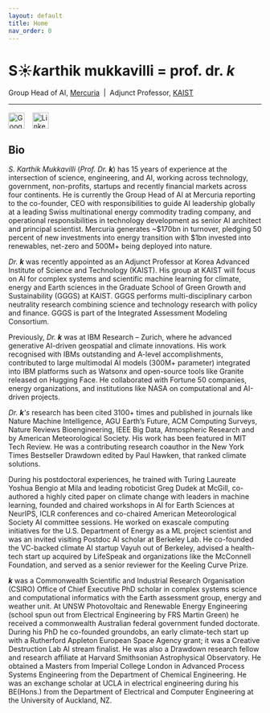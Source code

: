 ```yaml
---
layout: default
title: Home
nav_order: 0
---
```


# S☀️*k*arthik mukkavilli = prof. dr. *k*

Group Head of AI, [Mercuria](https://www.mercuria.com) &nbsp;|&nbsp; Adjunct Professor, [KAIST](https://gggs.kaist.ac.kr)

---

<div style="display:flex; gap:1rem; margin-top:1rem">
  <a href="https://scholar.google.com/citations?user=DKFiD7cAAAAJ" title="Google Scholar">
    <img src="https://cdn.jsdelivr.net/gh/simple-icons/simple-icons/icons/googlescholar.svg"
         alt="Google Scholar" width="32">
  </a>
  <a href="https://www.linkedin.com/in/YOUR_HANDLE" title="Linked In">
    <img src="https://cdn.jsdelivr.net/gh/simple-icons/simple-icons/icons/linkedin.svg"
         alt="Linked In" width="32">
  </a>
</div>

## Bio

*S. Karthik Mukkavilli* (*Prof. Dr. **k***) has 15 years of experience at the intersection of science, engineering, and AI, working across technology, government, non-profits, startups and recently financial markets across four continents. He is currently the Group Head of AI at Mercuria reporting to the co-founder, CEO with responsibilities to guide AI leadership globally at a leading Swiss multinational energy commodity trading company, and operational responsibilities in technology development as senior AI architect and principal scientist. Mercuria generates ~$170bn in turnover, pledging 50 percent of new investments into energy transition with $1bn invested into renewables, net-zero and 500M+ being deployed into nature.

*Dr. **k*** was recently appointed as an Adjunct Professor at Korea Advanced Institute of Science and Technology (KAIST). His group at KAIST will focus on AI for complex systems and scientific machine learning for climate, energy and Earth sciences in the Graduate School of Green Growth and Sustainability (GGGS) at KAIST. GGGS performs multi-disciplinary carbon neutrality research combining science and technology research with policy and finance. GGGS is part of the Integrated Assessment Modeling Consortium.

Previously, *Dr. **k*** was at IBM Research – Zurich, where he advanced generative AI-driven geospatial and climate innovations. His work recognised with IBMs outstanding and A-level accomplishments, contributed to large multimodal AI models (300M+ parameter) integrated into IBM platforms such as Watsonx and open-source tools like Granite released on Hugging Face. He collaborated with Fortune 50 companies, energy organizations, and institutions like NASA on computational and AI-driven projects.

*Dr. **k**'s* research has been cited 3100+ times and published in journals like Nature Machine Intelligence, AGU Earth’s Future, ACM Computing Surveys, Nature Reviews Bioengineering, IEEE Big Data, Atmospheric Research and by American Meteorological Society. His work has been featured in MIT Tech Review. He was a contributing research coauthor in the New York Times Bestseller Drawdown edited by Paul Hawken, that ranked climate solutions.

During his postdoctoral experiences, he trained with Turing Laureate Yoshua Bengio at Mila and leading roboticist Greg Dudek at McGill, co-authored a highly cited paper on climate change with leaders in machine learning, founded and chaired workshops in AI for Earth Sciences at NeurIPS, ICLR conferences and co-chaired American Meteorological Society AI committee sessions. He worked on exascale computing initiatives for the U.S. Department of Energy as a ML project scientist and was an invited visiting Postdoc AI scholar at Berkeley Lab. He co-founded the VC-backed climate AI startup Vayuh out of Berkeley, advised a health-tech start up acquired by LifeSpeak and organizations like the McConnell Foundation, and served as a senior reviewer for the Keeling Curve Prize. 

***k*** was a Commonwealth Scientific and Industrial Research Organisation (CSIRO) Office of Chief Executive PhD scholar in complex systems science and computational informatics with the Earth assessment group, energy and weather unit. At UNSW Photovoltaic and Renewable Energy Engineering (school spun out from Electrical Engineering by FRS Martin Green) he received a commonwealth Australian federal government funded doctorate. During his PhD he co-founded groundobs, an early climate-tech start up with a Rutherford Appleton European Space Agency grant; it was a Creative Destruction Lab AI stream finalist. He was also a Drawdown research fellow and research affiliate at Harvard Smithsonian Astrophysical Observatory. He obtained a Masters from Imperial College London in Advanced Process Systems Engineering from the Department of Chemical Engineering. He was an exchange scholar at UCLA in electrical engineering during his BE(Hons.) from the Department of Electrical and Computer Engineering at the University of Auckland, NZ.
